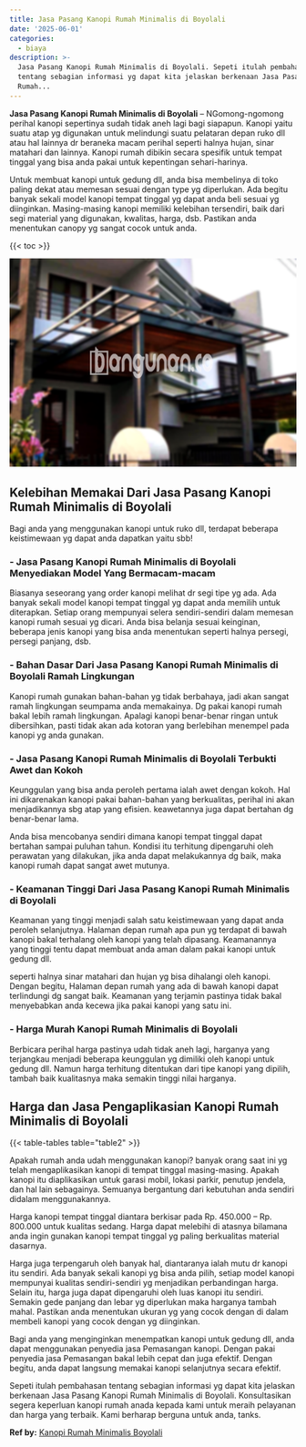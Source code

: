 ```yaml
---
title: Jasa Pasang Kanopi Rumah Minimalis di Boyolali
date: '2025-06-01'
categories:
  - biaya
description: >-
  Jasa Pasang Kanopi Rumah Minimalis di Boyolali. Sepeti itulah pembahasan
  tentang sebagian informasi yg dapat kita jelaskan berkenaan Jasa Pasang Kanopi
  Rumah...
---
```


**Jasa Pasang Kanopi Rumah Minimalis di Boyolali** – NGomong-ngomong perihal kanopi sepertinya sudah tidak aneh lagi bagi siapapun. Kanopi yaitu suatu atap yg digunakan untuk melindungi suatu pelataran depan ruko dll atau hal lainnya dr beraneka macam perihal seperti halnya hujan, sinar matahari dan lainnya. Kanopi rumah dibikin secara spesifik untuk tempat tinggal yang bisa anda pakai untuk kepentingan sehari-harinya.

Untuk membuat kanopi untuk gedung dll, anda bisa membelinya di toko paling dekat atau memesan sesuai dengan type yg diperlukan. Ada begitu banyak sekali model kanopi tempat tinggal yg dapat anda beli sesuai yg diinginkan. Masing-masing kanopi memiliki kelebihan tersendiri, baik dari segi material yang digunakan, kwalitas, harga, dsb. Pastikan anda menentukan canopy yg sangat cocok untuk anda.

{{< toc >}}

![Jasa Pasang Kanopi Rumah Minimalis di Boyolali](/images/harga-kanopi-minimalis-09.png)

## Kelebihan Memakai Dari Jasa Pasang Kanopi Rumah Minimalis di Boyolali

Bagi anda yang menggunakan kanopi untuk ruko dll, terdapat beberapa keistimewaan yg dapat anda dapatkan yaitu sbb!

### \- Jasa Pasang Kanopi Rumah Minimalis di Boyolali Menyediakan Model Yang Bermacam-macam

Biasanya seseorang yang order kanopi melihat dr segi tipe yg ada. Ada banyak sekali model kanopi tempat tinggal yg dapat anda memilih untuk diterapkan. Setiap orang mempunyai selera sendiri-sendiri dalam memesan kanopi rumah sesuai yg dicari. Anda bisa belanja sesuai keinginan, beberapa jenis kanopi yang bisa anda menentukan seperti halnya persegi, persegi panjang, dsb.

### \- Bahan Dasar Dari Jasa Pasang Kanopi Rumah Minimalis di Boyolali Ramah Lingkungan

Kanopi rumah gunakan bahan-bahan yg tidak berbahaya, jadi akan sangat ramah lingkungan seumpama anda memakainya. Dg pakai kanopi rumah bakal lebih ramah lingkungan. Apalagi kanopi benar-benar ringan untuk dibersihkan, pasti tidak akan ada kotoran yang berlebihan menempel pada kanopi yg anda gunakan.

### \- Jasa Pasang Kanopi Rumah Minimalis di Boyolali Terbukti Awet dan Kokoh

Keunggulan yang bisa anda peroleh pertama ialah awet dengan kokoh. Hal ini dikarenakan kanopi pakai bahan-bahan yang berkualitas, perihal ini akan menjadikannya sbg atap yang efisien. keawetannya juga dapat bertahan dg benar-benar lama.

Anda bisa mencobanya sendiri dimana kanopi tempat tinggal dapat bertahan sampai puluhan tahun. Kondisi itu terhitung dipengaruhi oleh perawatan yang dilakukan, jika anda dapat melakukannya dg baik, maka kanopi rumah dapat sangat awet mutunya.

### \- Keamanan Tinggi Dari Jasa Pasang Kanopi Rumah Minimalis di Boyolali

Keamanan yang tinggi menjadi salah satu keistimewaan yang dapat anda peroleh selanjutnya. Halaman depan rumah apa pun yg terdapat di bawah kanopi bakal terhalang oleh kanopi yang telah dipasang. Keamanannya yang tinggi tentu dapat membuat anda aman dalam pakai kanopi untuk gedung dll.

seperti halnya sinar matahari dan hujan yg bisa dihalangi oleh kanopi. Dengan begitu, Halaman depan rumah yang ada di bawah kanopi dapat terlindungi dg sangat baik. Keamanan yang terjamin pastinya tidak bakal menyebabkan anda kecewa jika pakai kanopi yang satu ini.

### \- Harga Murah Kanopi Rumah Minimalis di Boyolali

Berbicara perihal harga pastinya udah tidak aneh lagi, harganya yang terjangkau menjadi beberapa keunggulan yg dimiliki oleh kanopi untuk gedung dll. Namun harga terhitung ditentukan dari tipe kanopi yang dipilih, tambah baik kualitasnya maka semakin tinggi nilai harganya.

## Harga dan Jasa Pengaplikasian Kanopi Rumah Minimalis di Boyolali

{{< table-tables table="table2" >}}

Apakah rumah anda udah menggunakan kanopi? banyak orang saat ini yg telah mengaplikasikan kanopi di tempat tinggal masing-masing. Apakah kanopi itu diaplikasikan untuk garasi mobil, lokasi parkir, penutup jendela, dan hal lain sebagainya. Semuanya bergantung dari kebutuhan anda sendiri didalam menggunakannya.

Harga kanopi tempat tinggal diantara berkisar pada Rp. 450.000 – Rp. 800.000 untuk kualitas sedang. Harga dapat melebihi di atasnya bilamana anda ingin gunakan kanopi tempat tinggal yg paling berkualitas material dasarnya.

Harga juga terpengaruh oleh banyak hal, diantaranya ialah mutu dr kanopi itu sendiri. Ada banyak sekali kanopi yg bisa anda pilih, setiap model kanopi mempunyai kualitas sendiri-sendiri yg menjadikan perbandingan harga. Selain itu, harga juga dapat dipengaruhi oleh luas kanopi itu sendiri. Semakin gede panjang dan lebar yg diperlukan maka harganya tambah mahal. Pastikan anda menentukan ukuran yg yang cocok dengan di dalam membeli kanopi yang cocok dengan yg diinginkan.

Bagi anda yang menginginkan menempatkan kanopi untuk gedung dll, anda dapat menggunakan penyedia jasa Pemasangan kanopi. Dengan pakai penyedia jasa Pemasangan bakal lebih cepat dan juga efektif. Dengan begitu, anda dapat langsung memakai kanopi selanjutnya secara efektif.

Sepeti itulah pembahasan tentang sebagian informasi yg dapat kita jelaskan berkenaan Jasa Pasang Kanopi Rumah Minimalis di Boyolali. Konsultasikan segera keperluan kanopi rumah anada kepada kami untuk meraih pelayanan dan harga yang terbaik. Kami berharap berguna untuk anda, tanks.

**Ref by:**  [Kanopi Rumah Minimalis Boyolali](https://id.wikipedia.org/wiki/Kanopi)
